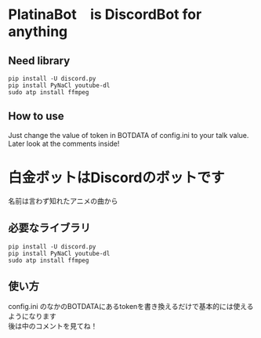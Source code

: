 # PlatinaBot　is DiscordBot for anything
## Need library
 `pip install -U discord.py`   
 `pip install PyNaCl youtube-dl`   
 `sudo atp install ffmpeg`   
## How to use
 Just change the value of token in BOTDATA of config.ini to your talk value.   
 Later look at the comments inside!   
    

   
   

# 白金ボットはDiscordのボットです
 名前は言わず知れたアニメの曲から
## 必要なライブラリ
 `pip install -U discord.py`   
 `pip install PyNaCl youtube-dl`   
 `sudo atp install ffmpeg`   
## 使い方
 config.ini のなかのBOTDATAにあるtokenを書き換えるだけで基本的には使えるようになります   
 後は中のコメントを見てね！